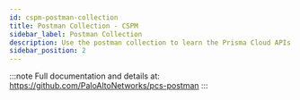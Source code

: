 ```yaml
---
id: cspm-postman-collection
title: Postman Collection - CSPM
sidebar_label: Postman Collection
description: Use the postman collection to learn the Prisma Cloud APIs
sidebar_position: 2
---
```


:::note
Full documentation and details at: https://github.com/PaloAltoNetworks/pcs-postman
:::
